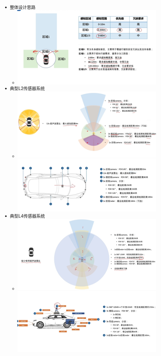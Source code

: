 - 整体设计思路
	- ![image.png](../assets/image_1645778245240_0.png)
- 典型L2传感器系统
	- ![image.png](../assets/image_1645778570453_0.png)
	  ![image.png](../assets/image_1645778589038_0.png)
- 典型L4传感器系统
	- ![image.png](../assets/image_1645778790450_0.png)
	  ![image.png](../assets/image_1645778811781_0.png)